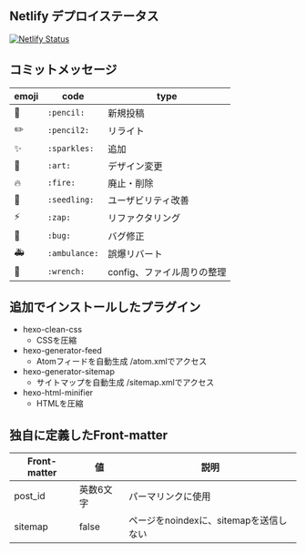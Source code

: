 ## Netlify デプロイステータス

[![Netlify Status](https://api.netlify.com/api/v1/badges/5ab6c650-4547-4cb9-9f56-c9b98f207370/deploy-status)](https://app.netlify.com/sites/pixelog/deploys)


## コミットメッセージ

emoji | code | type
--- | --- | ---
📝 | `:pencil:` | 新規投稿
✏️ | `:pencil2:` | リライト
✨ | `:sparkles:` | 追加
🎨 | `:art:` | デザイン変更
🔥 | `:fire:` | 廃止・削除
🌱 | `:seedling:` | ユーザビリティ改善
⚡️ | `:zap:` | リファクタリング
🐛 | `:bug:` | バグ修正
🚑 | `:ambulance:` | 誤爆リバート
🔧|`:wrench:`| config、ファイル周りの整理


## 追加でインストールしたプラグイン

- hexo-clean-css
  - CSSを圧縮
- hexo-generator-feed
  - Atomフィードを自動生成 /atom.xmlでアクセス
- hexo-generator-sitemap
  - サイトマップを自動生成 /sitemap.xmlでアクセス
- hexo-html-minifier
  - HTMLを圧縮


## 独自に定義したFront-matter

|Front-matter| 値             | 説明                                   |
|-----------|-----------------|----------------------------------------|
|post_id     |英数6文字   |パーマリンクに使用       |
|sitemap     |false   |ページをnoindexに、sitemapを送信しない       |

